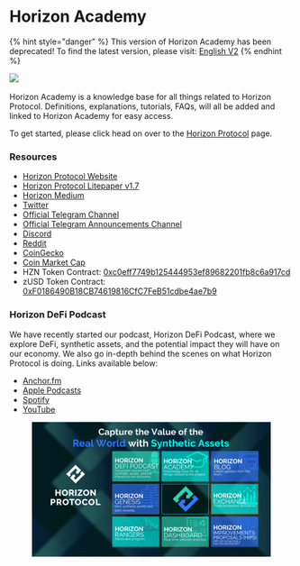 # Horizon Academy

{% hint style="danger" %}
This version of Horizon Academy has been deprecated! To find the latest version, please visit: [English V2](https://academy.horizonprotocol.com/)
{% endhint %}

![](<.gitbook/assets/photo\_2022-02-20 22.48.53.jpeg>)

Horizon Academy is a knowledge base for all things related to Horizon Protocol. Definitions, explanations, tutorials, FAQs, will all be added and linked to Horizon Academy for easy access.

To get started, please click head on over to the [Horizon Protocol](horizon-protocol/introduction/) page.

### Resources

* [Horizon Protocol Website](https://horizonprotocol.com/)
* [Horizon Protocol Litepaper v1.7](https://static.horizonprotocol.com/Horizon-Litepaper-v1.7.pdf)
* [Horizon Medium](https://horizonprotocol.medium.com/)
* [Twitter](https://twitter.com/HorizonProtocol)
* [Official Telegram Channel](https://t.me/HorizonProtocol)
* [Official Telegram Announcements Channel](https://t.me/HorizonAnnouncements)
* [Discord](https://discord.gg/HorizonProtocol)
* [Reddit](https://www.reddit.com/r/HorizonProtocol/)
* [CoinGecko](https://www.coingecko.com/en/coins/horizon-protocol)
* [Coin Market Cap](https://coinmarketcap.com/currencies/horizon-protocol/)
* HZN Token Contract: [0xc0eff7749b125444953ef89682201fb8c6a917cd](https://bscscan.com/token/0xc0eff7749b125444953ef89682201fb8c6a917cd)
* zUSD Token Contract: [0xF0186490B18CB74619816CfC7FeB51cdbe4ae7b9](https://bscscan.com/token/0xF0186490B18CB74619816CfC7FeB51cdbe4ae7b9)

### Horizon DeFi Podcast

We have recently started our podcast, Horizon DeFi Podcast, where we explore DeFi, synthetic assets, and the potential impact they will have on our economy. We also go in-depth behind the scenes on what Horizon Protocol is doing. Links available below:

* [Anchor.fm](https://anchor.fm/horizonprotocol)
* [Apple Podcasts](https://podcasts.apple.com/us/podcast/defi-horizon-podcast/id1641743282)
* [Spotify](https://open.spotify.com/show/1x4ipif0fqSWu18kkVmCp4)
* [YouTube](https://youtu.be/-CysJsF2Xwg)

<figure><img src=".gitbook/assets/Horizon Products.png" alt=""><figcaption></figcaption></figure>

